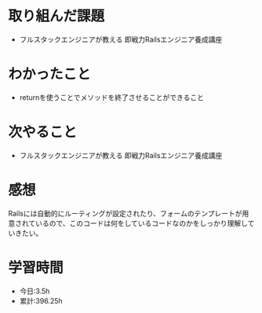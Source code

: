 # 取り組んだ課題
- フルスタックエンジニアが教える 即戦力Railsエンジニア養成講座
# わかったこと
- returnを使うことでメソッドを終了させることができること
# 次やること
- フルスタックエンジニアが教える 即戦力Railsエンジニア養成講座
# 感想
Railsには自動的にルーティングが設定されたり、フォームのテンプレートが用意されているので、このコードは何をしているコードなのかをしっかり理解していきたい。
# 学習時間
- 今日:3.5h
- 累計:396.25h


